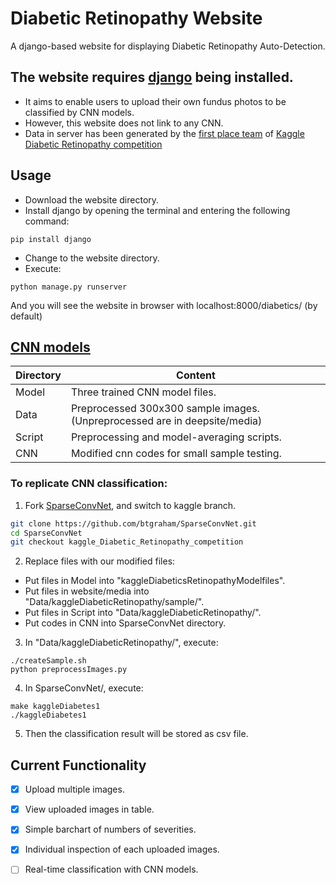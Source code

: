 # Diabetic Retinopathy Website
A django-based website for displaying Diabetic Retinopathy Auto-Detection.

## The website requires [django](https://www.djangoproject.com/) being installed.
- It aims to enable users to upload their own fundus photos to be classified by CNN models.
- However, this website does not link to any CNN.
- Data in server has been generated by the [first place team](https://github.com/btgraham/SparseConvNet/tree/kaggle_Diabetic_Retinopathy_competition) of [Kaggle Diabetic Retinopathy competition](https://www.kaggle.com/c/diabetic-retinopathy-detection)

## Usage
* Download the website directory.
* Install django by opening the terminal and entering the following command:
```
pip install django
```

* Change to the website directory.
* Execute:
```
python manage.py runserver
```

And you will see the website in browser with localhost:8000/diabetics/ (by default)

## [CNN models](https://github.com/btgraham/SparseConvNet/tree/kaggle_Diabetic_Retinopathy_competition)
Directory | Content
----------|------------
Model | Three trained CNN model files.
Data  | Preprocessed 300x300 sample images.(Unpreprocessed are in deepsite/media)
Script | Preprocessing and model-averaging scripts.
CNN | Modified cnn codes for small sample testing. 

### To replicate CNN classification:
1. Fork [SparseConvNet](https://github.com/btgraham/SparseConvNet/tree/kaggle_Diabetic_Retinopathy_competition), and switch to kaggle branch. 
```bash
git clone https://github.com/btgraham/SparseConvNet.git
cd SparseConvNet
git checkout kaggle_Diabetic_Retinopathy_competition
```
2. Replace files with our modified files:
  * Put files in Model into "kaggleDiabeticsRetinopathyModelfiles".
  * Put files in website/media into "Data/kaggleDiabeticRetinopathy/sample/".
  * Put files in Script into "Data/kaggleDiabeticRetinopathy/".
  * Put codes in CNN into SparseConvNet directory.

3. In "Data/kaggleDiabeticRetinopathy/", execute:
```
./createSample.sh
python preprocessImages.py
```
4. In SparseConvNet/, execute:
```
make kaggleDiabetes1
./kaggleDiabetes1 
``` 
5. Then the classification result will be stored as csv file.

## Current Functionality
- [x] Upload multiple images.
- [x] View uploaded images in table.
- [x] Simple barchart of numbers of severities.
- [x] Individual inspection of each uploaded images.
- [ ] Real-time classification with CNN models.

